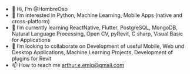 - 👋 Hi, I’m @HombreOso
- 👀 I’m interested in Python, Machine Learning, Mobile Apps (native and cross-platform)
- 🌱 I’m currently learning ReactNative, Flutter, PostgreSQL, MongoDB, Natural Language Processing, Open CV, pyRevit, C sharp, Visual Basic for Applications
- 💞️ I’m looking to collaborate on Development of useful Mobile, Web und Desktop Applications, Machine Learning Projects, Development of plugins for Revit
- 📫 How to reach me arthur.e.emig@gmail.com

<!---
HombreOso/HombreOso is a ✨ special ✨ repository because its `README.md` (this file) appears on your GitHub profile.
You can click the Preview link to take a look at your changes.
--->
